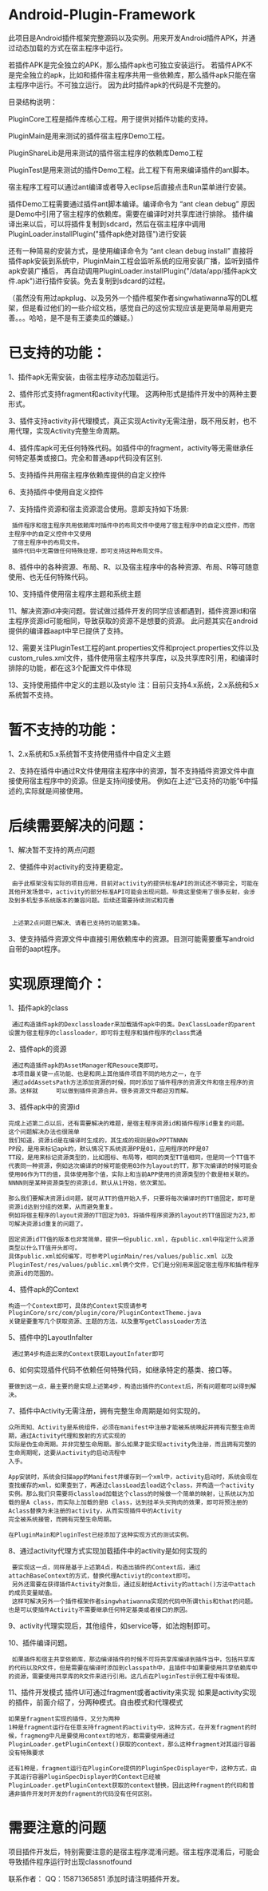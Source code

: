# Android-Plugin-Framework


此项目是Android插件框架完整源码以及实例。用来开发Android插件APK，并通过动态加载的方式在宿主程序中运行。

若插件APK是完全独立的APK，那么插件apk也可独立安装运行。
若插件APK不是完全独立的apk，比如和插件宿主程序共用一些依赖库，那么插件apk只能在宿主程序中运行。不可独立运行。
因为此时插件apk的代码是不完整的。

目录结构说明：

  PluginCore工程是插件库核心工程。用于提供对插件功能的支持。

  PluginMain是用来测试的插件宿主程序Demo工程。

  PluginShareLib是用来测试的插件宿主程序的依赖库Demo工程

  PluginTest是用来测试的插件Demo工程。此工程下有用来编译插件的ant脚本。

宿主程序工程可以通过ant编译或者导入eclipse后直接点击Run菜单进行安装。

插件Demo工程需要通过插件ant脚本编译。编译命令为 “ant clean debug” 原因是Demo中引用了宿主程序的依赖库。需要在编译时对共享库进行排除。
插件编译出来以后，可以将插件复制到sdcard，然后在宿主程序中调用PluginLoader.installPlugin("插件apk绝对路径")进行安装

还有一种简易的安装方式，是使用编译命令为 “ant clean debug install” 直接将插件apk安装到系统中，PluginMain工程会监听系统的应用安装广播，监听到插件apk安装广播后，
再自动调用PluginLoader.installPlugin("/data/app/插件apk文件.apk")进行插件安装。免去复制到sdcard的过程。


（虽然没有用过apkplug、以及另外一个插件框架作者singwhatiwanna写的DL框架，但是看过他们的一些介绍文档，感觉自己的这份实现应该是更简单易用更完善。。。哈哈，是不是有王婆卖瓜的嫌疑。）


# 已支持的功能：
  1、插件apk无需安装，由宿主程序动态加载运行。
  
  2、插件形式支持fragment和activity代理。
     这两种形式是插件开发中的两种主要形式。
     
  3、插件支持activity非代理模式，真正实现Activity无需注册，既不用反射，也不用代理，实现Activity完整生命周期。
     
  4、插件库apk可无任何特殊代码。如插件中的fragment，activity等无需继承任何特定基类或接口。完全和普通app代码没有区别.
  
  5、支持插件共用宿主程序依赖库提供的自定义控件
  
  6、支持插件中使用自定义控件
  
  7、支持插件资源和宿主资源混合使用。意即支持如下场景:
  
     插件程序和宿主程序共用依赖库时插件中的布局文件中使用了宿主程序中的自定义控件，而宿主程序中的自定义控件中又使用
     了宿主程序中的布局文件。
     插件代码中无需做任何特殊处理，即可支持这种布局文件。
     
  8、插件中的各种资源、布局、R、以及宿主程序中的各种资源、布局、R等可随意使用、也无任何特殊代码。
  
  10、支持插件使用宿主程序主题和系统主题
  
  11、解决资源id冲突问题。尝试做过插件开发的同学应该都遇到，插件资源id和宿主程序资源id可能相同，导致获取的资源不是想要的资源。
     此问题其实在android提供的编译器aapt中早已提供了支持。
  
  12、需要关注PluginTest工程的ant.properties文件和project.properties文件以及custom_rules.xml文件，插件使用宿主程序共享库，以及共享库R引用，和编译时排除的功能，都在这3个配置文件中体现
  
  13、支持使用插件中定义的主题以及style
     注：目前只支持4.x系统，2.x系统和5.x系统暂不支持。
  
# 暂不支持的功能：

  1、2.x系统和5.x系统暂不支持使用插件中自定义主题
     
  
  2、支持在插件中通过R文件使用宿主程序中的资源，暂不支持插件资源文件中直接使用宿主程序中的资源。但是支持间接使用。
     例如在上述“已支持的功能”6中描述的,实际就是间接使用。
  
# 后续需要解决的问题：
  1、解决暂不支持的两点问题
  
  2、使插件中对activity的支持更稳定。
     
     由于此框架没有实际的项目应用，目前对activity的提供标准API的测试还不够完全，可能在其他开发场景中，activity的部分标准API可能会出现问题。毕竟这里使用了很多反射，会涉及到多机型多系统版本的兼容问题。后续还需要持续测试和完善
     
     
     上述第2点问题已解决、请看已支持的功能第3条。
  
  3、使支持插件资源文件中直接引用依赖库中的资源。目测可能需要重写android自带的aapt程序。
  

# 实现原理简介：
  1、插件apk的class
  
     通过构造插件apk的Dexclassloader来加载插件apk中的类。DexClassLoader的parent设置为宿主程序的classloader，即可将主程序和插件程序的class贯通
  
  2、插件apk的资源
  
     通过构造插件apk的AssetManager和Resouce类即可。
     本项目最关键一点功能、也是和网上其他插件项目不同的地方之一，在于
     通过addAssetsPath方法添加资源的时候，同时添加了插件程序的资源文件和宿主程序的资源。这样就     可以做到插件资源合并。很多资源文件都迎刃而解。
  
  3、插件apk中的资源id
  
    完成上述第二点以后，还有需要解决的难题，是宿主程序资源id和插件程序id重复的问题。
    这个问题解决办法也很简单
    我们知道，资源id是在编译时生成的，其生成的规则是0xPPTTNNNN
    PP段，是用来标记apk的，默认情况下系统资源PP是01，应用程序的PP是07
    TT段，是用来标记资源类型的，比如图标、布局等，相同的类型TT值相同，但是同一个TT值不代表同一种资源，例如这次编译的时候可能使用03作为layout的TT，那下次编译的时候可能会使用06作为TT的值，具体使用那个值，实际上和当前APP使用的资源类型的个数是相关联的。
    NNNN则是某种资源类型的资源id，默认从1开始，依次累加。
    
    那么我们要解决资源id问题，就可从TT的值开始入手，只要将每次编译时的TT值固定，即可是资源id达到分组的效果，从而避免重复。
    例如将宿主程序的layout资源的TT固定为03，将插件程序资源的layout的TT值固定为23,即可解决资源id重复的问题了。
    
    固定资源idTT值的版本也非常简单，提供一份public.xml，在public.xml中指定什么资源类型以什么TT值开头即可。
    具体public.xml如何编写，可参考PluginMain/res/values/public.xml 以及 PluginTest/res/values/public.xml俩个文件，它们是分别用来固定宿主程序和插件程序资源id的范围的。
    
    
    
  4、插件apk的Context
  
    构造一个Context即可，具体的Context实现请参考PluginCore/src/com/plugin/core/PluginContextTheme.java
    关键是要重写几个获取资源、主题的方法，以及重写getClassLoader方法

  5、插件中的LayoutInfalter
  
     通过第4步构造出来的Context获取LayoutInfater即可
     
     
  6、如何实现插件代码不依赖任何特殊代码，如继承特定的基类、接口等。
  
    要做到这一点，最主要的是实现上述第4步，构造出插件的Context后，所有问题都可以得到解决。
    
  7、插件中Activity无需注册，拥有完整生命周期是如何实现的。
    
    众所周知、Activity是系统组件，必须在manifest中注册才能被系统唤起并拥有完整生命周期，通过Activity代理和放射的方式实现的
    实际是伪生命周期。并非完整生命周期。那么如果才能实现activity免注册，而且拥有完整的生命周期呢，这要从activity的启动流程中
    入手。
    
    App安装时，系统会扫描app的Manifest并缓存到一个xml中，activity启动时，系统会现在查找缓存的xml，如果查到了，再通过classLoad去load这个class，并构造一个activity实例。那么我们只需要将classload加载这个class的时候做一个简单的映射，让系统以为加载的是A class，而实际上加载的是B class，达到挂羊头买狗肉的效果，即可将预注册的Aclass替换为未注册的activity，从而实现插件中的Activity
    完全被系统接管，而拥有完整生命周期。
    
    在PluginMain和PluginTest已经添加了这种实现方式的测试实例。
    
    
  8、通过activity代理方式实现加载插件中的activity是如何实现的
  
     要实现这一点，同样是基于上述第4点，构造出插件的Context后，通过attachBaseContext的方式，替换代理Activiyt的context即可。
     另外还需要在获得插件Activity对象后，通过反射给Activity的attach()方法中attach的成员变量赋值。
     这样可解决另外一个插件框架作者singwhatiwanna实现的代码中所谓this和that的问题。也是可以使插件Activity不需要继承任何特定基类或者接口的原因。
  
  9、activity代理实现后，其他组件，如service等，如法炮制即可。
  
  
  10、插件编译问题。
  
     如果插件和宿主共享依赖库，那边编译插件的时候不可将共享库编译到插件当中，包括共享库的代码以及R文件，但是需要在编译时添加到classpath中，且插件中如果要使用共享依赖库中的资源，需要使用共享库的R文件来进行引用。这几点在PluginTest示例工程中有体现。
     
  
  11、插件开发模式
    插件UI可通过fragment或者activity来实现
    如果是activity实现的插件，前面介绍了，分两种模式。自由模式和代理模式
    
    如果是fragment实现的插件，又分为两种
    1种是fragment运行在任意支持fragment的activity中，这种方式，在开发fragment的时候，fragmeng中凡是要使用context的地方，都需要使用通过PluginLoader.getPluginContext()获取的context，那么这种fragment对其运行容器没有特殊要求
    
    还有1种是，fragment运行在PluginCore提供的PluginSpecDisplayer中，这种方式，由于其运行容器PluginSpecDisplayer的Context已经被PluginLoader.getPluginContext获取的context替换，因此这种fragment的代码和普通非插件开发时开发的fragment的代码没有任何区别。
    
# 需要注意的问题
  项目插件开发后，特别需要注意的是宿主程序混淆问题。宿主程序混淆后，可能会导致插件程序运行时出现classnotfound
     
联系作者：
  QQ：15871365851 添加时请注明插件开发。
